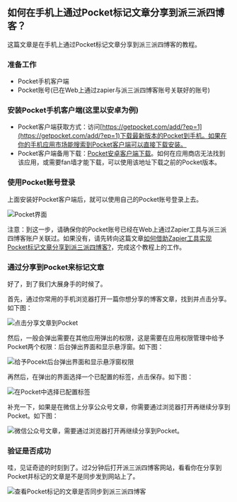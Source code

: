 ## 如何在手机上通过Pocket标记文章分享到派三派四博客？
这篇文章是在手机上通过Pocket标记文章分享到派三派四博客的教程。

### 准备工作
- Pocket手机客户端
- Pocket账号(已在Web上通过zapier与派三派四博客账号关联好的账号)

### 安装Pocket手机客户端(这里以安卓为例)
- Pocket客户端获取方式：访问[https://getpocket.com/add/?ep=1](https://getpocket.com/add/?ep=1)下载最新版本的Pocket到手机。如果在你的手机应用市场能搜索到Pocket客户端可以直接下载安装。
- Pocket客户端备用下载：[Pocket安卓客户端下载](https://pan.baidu.com/s/1gKyM_FGpJtLEunZQuOj3Vg)。如何在应用商店无法找到该应用，或需要fan墙才能下载，可以使用该地址下载之前的Pocket版本。

### 使用Pocket账号登录
上面安装好Pocket客户端后，就可以使用自己的Pocket账号登录上去。 

![Pocket界面](./images/20190921210517.jpg)

注意：到这一步，请确保你的Pocket账号已经在Web上通过Zapier工具与派三派四博客账户关联过。如果没有，请先转向这篇文章[如何借助Zapier工具实现Pocket标记文章分享到派三派四博客?](./)，完成这个教程上的工作。

### 通过分享到Pocket来标记文章
好了，到了我们大展身手的时候了。 

首先，通过你常用的手机浏览器打开一篇你想分享的博客文章，找到并点击分享。如下图：

![点击分享文章到Pocket](./images/20190921201135.jpg) 

然后，一般会弹出需要在其他应用弹出的权限，这是需要在应用权限管理中给予Pocket两个权限：后台弹出界面和显示悬浮窗。如下图：

![给予Pocekt后台弹出界面和显示悬浮窗权限](./images/20190921201122.jpg)

再然后，在弹出的界面选择一个已配置的标签，点击保存。如下图：

![在Pocket中选择已配置标签](./images/20190921201143.jpg)

补充一下，如果是在微信上分享公众号文章，你需要通过浏览器打开再继续分享到Pocket。如下图：

![微信公众号文章，需要通过浏览器打开再继续分享到Pocket。](./images/20190921201151.jpg)

### 验证是否成功
哇，见证奇迹的时刻到了。过2分钟后打开派三派四博客网站，看看你在分享到Pocket并标记的文章是不是同步发到网站上了。

![查看Pocket标记的文章是否同步到派三派四博客](./images/20190921231027.jpg)